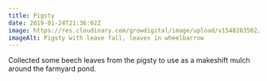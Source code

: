 ```yaml
---
title: Pigsty
date: 2019-01-24T21:36:02Z
image: https://res.cloudinary.com/growdigital/image/upload/v1548283502/pigsty-9653370E.jpg
imageAlt: Pigsty with leave fall, leaves in wheelbarrow
---
```


Collected some beech leaves from the pigsty to use as a makeshift mulch around the farmyard pond.
